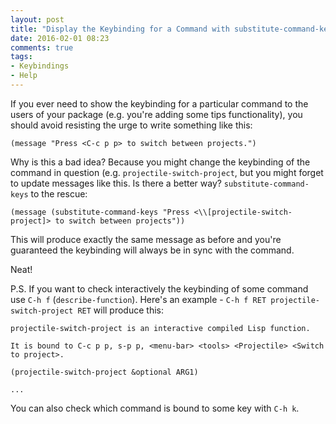 ```yaml
---
layout: post
title: "Display the Keybinding for a Command with substitute-command-keys"
date: 2016-02-01 08:23
comments: true
tags:
- Keybindings
- Help
---
```


If you ever need to show the keybinding for a particular command to
the users of your package (e.g. you're adding some tips
functionality), you should avoid resisting the urge to write something like
this:

``` elisp
(message "Press <C-c p p> to switch between projects.")
```

Why is this a bad idea? Because you might change the keybinding of the
command in question (e.g. `projectile-switch-project`, but you might
forget to update messages like this. Is there a better way?
`substitute-command-keys` to the rescue:

``` elisp
(message (substitute-command-keys "Press <\\[projectile-switch-project]> to switch between projects"))
```

This will produce exactly the same message as before and you're
guaranteed the keybinding will always be in sync with the command.

Neat!

P.S. If you want to check interactively the keybinding of some command use `C-h f` (`describe-function`). Here's
an example - `C-h f RET projectile-switch-project RET` will produce this:

```
projectile-switch-project is an interactive compiled Lisp function.

It is bound to C-c p p, s-p p, <menu-bar> <tools> <Projectile> <Switch
to project>.

(projectile-switch-project &optional ARG1)

...
```

You can also check which command is bound to some key with `C-h k`.
